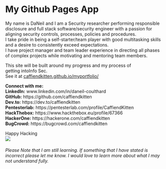 # My Github Pages App




My name is DaNeil and I am a Security researcher performing responsible disclosure and full stack software/security engineer with a passion for aligning security controls, processes, policies and procedures.<br />
I take pride in being a self-starter/team player with good multitasking skills and a desire to consistently exceed expectations. <br />
I have project manager and team leader experience in directing all phases of complex projects while motivating and mentoring team members.

This site will be built around my progress and my process of <br /> getting intoInfo Sec.<br /> 
See it at <a href="https://caffiendkitten.github.io/myportfolio/">caffiendkitten.github.io/myportfolio/</a> </p>

<p><b>Connect with me:</b><br />
<b>LinkedIn:</b>  www.linkedin.com/in/daneil-coulthard<br />
<b>GitHub:</b> https://github.com/caffiendkitten<br />
<b>Dev.to:</b> https://dev.to/caffiendkitten<br />
<b>Pentesterlab:</b> https://pentesterlab.com/profile/CaffiendKitten<br />
<b>HackThebox:</b> https://www.hackthebox.eu/profile/67366<br />
<b>HackerOne:</b> https://hackerone.com/caffiendkitten<br />
<b>BugCrowd:</b> https://bugcrowd.com/caffiendkitten<br />


Happy Hacking<br />
![](https://media.giphy.com/media/l3vRmVv5P01I5NDAA/giphy.gif)


###### Please Note that I am still learning. If something that I have stated is incorrect please let me know. I would love to learn more about what I may not understand fully.